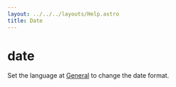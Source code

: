 ```yaml
---
layout: ../../../layouts/Help.astro
title: Date
---
```


# date

Set the language at [General](/docs/en/general) to change the date format.